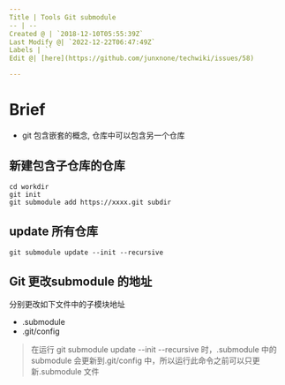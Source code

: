 ```yaml
---
Title | Tools Git submodule
-- | --
Created @ | `2018-12-10T05:55:39Z`
Last Modify @| `2022-12-22T06:47:49Z`
Labels | ``
Edit @| [here](https://github.com/junxnone/techwiki/issues/58)

---
```


# Brief
- git 包含嵌套的概念, 仓库中可以包含另一个仓库

## 新建包含子仓库的仓库

```
cd workdir
git init
git submodule add https://xxxx.git subdir
```

## update 所有仓库

```
git submodule update --init --recursive
```

## Git 更改submodule 的地址


分别更改如下文件中的子模块地址
- .submodule
- .git/config


> 在运行 git submodule update --init --recursive 时，.submodule 中的 submodule 会更新到.git/config 中，所以运行此命令之前可以只更新.submodule 文件
